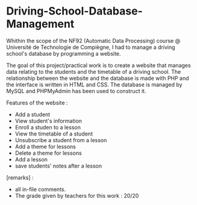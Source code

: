 # Driving-School-Database-Management
Whithin the scope of the NF92 (Automatic Data Processing) course @ Université de Technologie de Compiègne, I had to manage a driving school's database by programming a website. 

The goal of this project/practical work is to create a website that manages data relating to the students and the timetable of a driving school. The relationship between the website and the database is made with PHP and the interface is written in HTML and CSS. The database is managed by MySQL and PHPMyAdmin has been used to construct it. 
  
 Features of the website :
  - Add a student
  - View student's information
  - Enroll a studen to a lesson
  - View the timetable of a student
  - Unsubscribe a student from a lesson
  - Add a theme for lessons
  - Delete a theme for lessons
  - Add a lesson
  - save students' notes after a lesson

[remarks] :

  - all in-file comments.
  - The grade given by teachers for this work : 20/20

